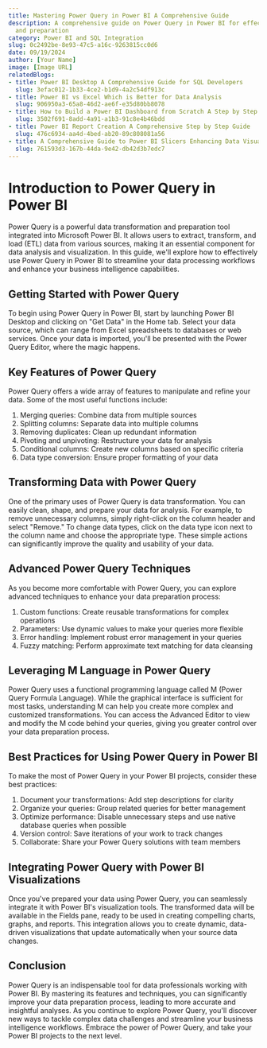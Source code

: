 ```yaml
---
title: Mastering Power Query in Power BI A Comprehensive Guide
description: A comprehensive guide on Power Query in Power BI for effective data transformation
  and preparation
category: Power BI and SQL Integration
slug: 0c2492be-8e93-47c5-a16c-9263815cc0d6
date: 09/19/2024
author: [Your Name]
image: [Image URL]
relatedBlogs:
- title: Power BI Desktop A Comprehensive Guide for SQL Developers
  slug: 3efac012-1b33-4ce2-b1d9-4a2c54df913c
- title: Power BI vs Excel Which is Better for Data Analysis
  slug: 906950a3-65a8-46d2-ae6f-e35d80bb8078
- title: How to Build a Power BI Dashboard from Scratch A Step by Step Guide
  slug: 3502f691-8add-4a91-a1b3-91c8e4b46bdd
- title: Power BI Report Creation A Comprehensive Step by Step Guide
  slug: 476c6934-aa4d-4bed-ab20-89c808081a56
- title: A Comprehensive Guide to Power BI Slicers Enhancing Data Visualization
  slug: 761593d3-167b-44da-9e42-db42d3b7edc7
---
```


# Introduction to Power Query in Power BI

Power Query is a powerful data transformation and preparation tool integrated into Microsoft Power BI. It allows users to extract, transform, and load (ETL) data from various sources, making it an essential component for data analysis and visualization. In this guide, we'll explore how to effectively use Power Query in Power BI to streamline your data processing workflows and enhance your business intelligence capabilities.

## Getting Started with Power Query

To begin using Power Query in Power BI, start by launching Power BI Desktop and clicking on "Get Data" in the Home tab. Select your data source, which can range from Excel spreadsheets to databases or web services. Once your data is imported, you'll be presented with the Power Query Editor, where the magic happens.

## Key Features of Power Query

Power Query offers a wide array of features to manipulate and refine your data. Some of the most useful functions include:

1. Merging queries: Combine data from multiple sources
2. Splitting columns: Separate data into multiple columns
3. Removing duplicates: Clean up redundant information
4. Pivoting and unpivoting: Restructure your data for analysis
5. Conditional columns: Create new columns based on specific criteria
6. Data type conversion: Ensure proper formatting of your data

## Transforming Data with Power Query

One of the primary uses of Power Query is data transformation. You can easily clean, shape, and prepare your data for analysis. For example, to remove unnecessary columns, simply right-click on the column header and select "Remove." To change data types, click on the data type icon next to the column name and choose the appropriate type. These simple actions can significantly improve the quality and usability of your data.

## Advanced Power Query Techniques

As you become more comfortable with Power Query, you can explore advanced techniques to enhance your data preparation process:

1. Custom functions: Create reusable transformations for complex operations
2. Parameters: Use dynamic values to make your queries more flexible
3. Error handling: Implement robust error management in your queries
4. Fuzzy matching: Perform approximate text matching for data cleansing

## Leveraging M Language in Power Query

Power Query uses a functional programming language called M (Power Query Formula Language). While the graphical interface is sufficient for most tasks, understanding M can help you create more complex and customized transformations. You can access the Advanced Editor to view and modify the M code behind your queries, giving you greater control over your data preparation process.

## Best Practices for Using Power Query in Power BI

To make the most of Power Query in your Power BI projects, consider these best practices:

1. Document your transformations: Add step descriptions for clarity
2. Organize your queries: Group related queries for better management
3. Optimize performance: Disable unnecessary steps and use native database queries when possible
4. Version control: Save iterations of your work to track changes
5. Collaborate: Share your Power Query solutions with team members

## Integrating Power Query with Power BI Visualizations

Once you've prepared your data using Power Query, you can seamlessly integrate it with Power BI's visualization tools. The transformed data will be available in the Fields pane, ready to be used in creating compelling charts, graphs, and reports. This integration allows you to create dynamic, data-driven visualizations that update automatically when your source data changes.

## Conclusion

Power Query is an indispensable tool for data professionals working with Power BI. By mastering its features and techniques, you can significantly improve your data preparation process, leading to more accurate and insightful analyses. As you continue to explore Power Query, you'll discover new ways to tackle complex data challenges and streamline your business intelligence workflows. Embrace the power of Power Query, and take your Power BI projects to the next level.